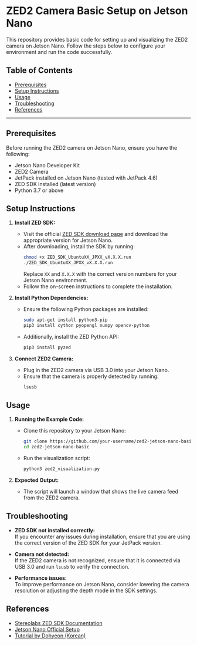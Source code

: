 # ZED2 Camera Basic Setup on Jetson Nano

This repository provides basic code for setting up and visualizing the ZED2 camera on Jetson Nano. Follow the steps below to configure your environment and run the code successfully.

## Table of Contents
- [Prerequisites](#prerequisites)
- [Setup Instructions](#setup-instructions)
- [Usage](#usage)
- [Troubleshooting](#troubleshooting)
- [References](#references)

---

## Prerequisites

Before running the ZED2 camera on Jetson Nano, ensure you have the following:
- Jetson Nano Developer Kit
- ZED2 Camera
- JetPack installed on Jetson Nano (tested with JetPack 4.6)
- ZED SDK installed (latest version)
- Python 3.7 or above

## Setup Instructions

1. **Install ZED SDK:**
   - Visit the official [ZED SDK download page](https://www.stereolabs.com/developers/release/) and download the appropriate version for Jetson Nano.
   - After downloading, install the SDK by running:
     ```bash
     chmod +x ZED_SDK_UbuntuXX_JPXX_vX.X.X.run
     ./ZED_SDK_UbuntuXX_JPXX_vX.X.X.run
     ```
     Replace `XX` and `X.X.X` with the correct version numbers for your Jetson Nano environment.
   - Follow the on-screen instructions to complete the installation.

2. **Install Python Dependencies:**
   - Ensure the following Python packages are installed:
     ```bash
     sudo apt-get install python3-pip
     pip3 install cython pyopengl numpy opencv-python
     ```
   - Additionally, install the ZED Python API:
     ```bash
     pip3 install pyzed
     ```

3. **Connect ZED2 Camera:**
   - Plug in the ZED2 camera via USB 3.0 into your Jetson Nano.
   - Ensure that the camera is properly detected by running:
     ```bash
     lsusb
     ```

## Usage

1. **Running the Example Code:**
   - Clone this repository to your Jetson Nano:
     ```bash
     git clone https://github.com/your-username/zed2-jetson-nano-basic.git
     cd zed2-jetson-nano-basic
     ```
   - Run the visualization script:
     ```bash
     python3 zed2_visualization.py
     ```

2. **Expected Output:**
   - The script will launch a window that shows the live camera feed from the ZED2 camera.
  
## Troubleshooting

- **ZED SDK not installed correctly:**  
  If you encounter any issues during installation, ensure that you are using the correct version of the ZED SDK for your JetPack version.

- **Camera not detected:**  
  If the ZED2 camera is not recognized, ensure that it is connected via USB 3.0 and run `lsusb` to verify the connection.

- **Performance issues:**  
  To improve performance on Jetson Nano, consider lowering the camera resolution or adjusting the depth mode in the SDK settings.

## References

- [Stereolabs ZED SDK Documentation](https://www.stereolabs.com/docs/)
- [Jetson Nano Official Setup](https://developer.nvidia.com/embedded/jetson-nano-developer-kit)
- [Tutorial by Dohyeon (Korean)](https://dohyeon.tistory.com/19)
